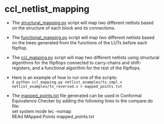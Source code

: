 # ccl_netlist_mapping
* The [structural_mapping.py](./structural_mapping.py) script will map two different netlists based on the structure of each block and its connections.
* The [functional_mapping.py](./functional_mapping.py) script will map two different netlists based on the trees generated from the functions of the LUTs before each flipflop.
* The [ccl_mapping.py](./ccl_mapping.py) script will map two different netlists using structural algorithms for the flipflops connected to carry-chains and shift-registers, 
and a functional algorithm for the rest of the flipflops.

* Here is an example of how to run one of the scripts:  
```$ python ccl_mapping.py netlist_examples/tx_impl.v netlist_examples/tx_reversed.v > mapped_points.txt```

* The [mapped_points.txt](./mapped_points.txt) file generated can be used in Conformal Equivalence Checker by adding the following lines to the compare.do file:  
set system mode lec -nomap  
REAd MApped Points mapped_points.txt

